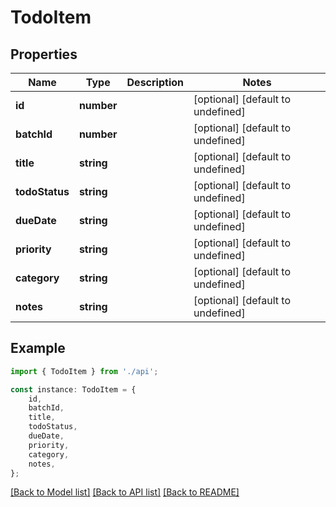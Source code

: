 # TodoItem


## Properties

Name | Type | Description | Notes
------------ | ------------- | ------------- | -------------
**id** | **number** |  | [optional] [default to undefined]
**batchId** | **number** |  | [optional] [default to undefined]
**title** | **string** |  | [optional] [default to undefined]
**todoStatus** | **string** |  | [optional] [default to undefined]
**dueDate** | **string** |  | [optional] [default to undefined]
**priority** | **string** |  | [optional] [default to undefined]
**category** | **string** |  | [optional] [default to undefined]
**notes** | **string** |  | [optional] [default to undefined]

## Example

```typescript
import { TodoItem } from './api';

const instance: TodoItem = {
    id,
    batchId,
    title,
    todoStatus,
    dueDate,
    priority,
    category,
    notes,
};
```

[[Back to Model list]](../README.md#documentation-for-models) [[Back to API list]](../README.md#documentation-for-api-endpoints) [[Back to README]](../README.md)
